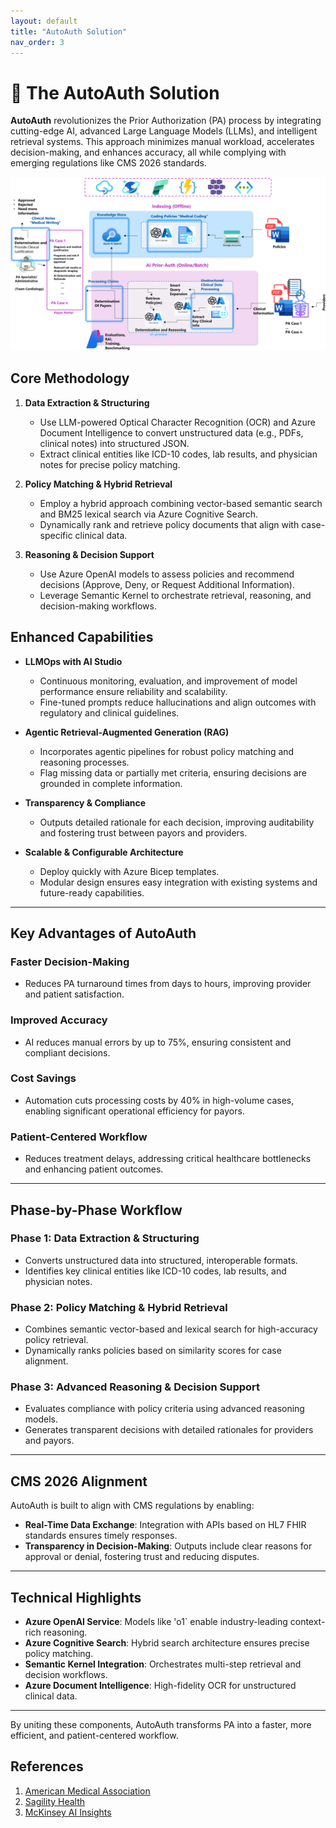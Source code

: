 ```yaml
---
layout: default
title: "AutoAuth Solution"
nav_order: 3
---
```


# 🤖 The AutoAuth Solution

**AutoAuth** revolutionizes the Prior Authorization (PA) process by integrating cutting-edge AI, advanced Large Language Models (LLMs), and intelligent retrieval systems. This approach minimizes manual workload, accelerates decision-making, and enhances accuracy, all while complying with emerging regulations like CMS 2026 standards.

![Solution Diagram](./images/diagram.png)

## Core Methodology

1. **Data Extraction & Structuring**
   - Use LLM-powered Optical Character Recognition (OCR) and Azure Document Intelligence to convert unstructured data (e.g., PDFs, clinical notes) into structured JSON.
   - Extract clinical entities like ICD-10 codes, lab results, and physician notes for precise policy matching.

2. **Policy Matching & Hybrid Retrieval**
   - Employ a hybrid approach combining vector-based semantic search and BM25 lexical search via Azure Cognitive Search.
   - Dynamically rank and retrieve policy documents that align with case-specific clinical data.

3. **Reasoning & Decision Support**
   - Use Azure OpenAI models to assess policies and recommend decisions (Approve, Deny, or Request Additional Information).
   - Leverage Semantic Kernel to orchestrate retrieval, reasoning, and decision-making workflows.

## Enhanced Capabilities

- **LLMOps with AI Studio**
   - Continuous monitoring, evaluation, and improvement of model performance ensure reliability and scalability.
   - Fine-tuned prompts reduce hallucinations and align outcomes with regulatory and clinical guidelines.

- **Agentic Retrieval-Augmented Generation (RAG)**
   - Incorporates agentic pipelines for robust policy matching and reasoning processes.
   - Flag missing data or partially met criteria, ensuring decisions are grounded in complete information.

- **Transparency & Compliance**
   - Outputs detailed rationale for each decision, improving auditability and fostering trust between payors and providers.

- **Scalable & Configurable Architecture**
   - Deploy quickly with Azure Bicep templates.
   - Modular design ensures easy integration with existing systems and future-ready capabilities.

---

## Key Advantages of AutoAuth

### **Faster Decision-Making**
- Reduces PA turnaround times from days to hours, improving provider and patient satisfaction.

### **Improved Accuracy**
- AI reduces manual errors by up to 75%, ensuring consistent and compliant decisions.

### **Cost Savings**
- Automation cuts processing costs by 40% in high-volume cases, enabling significant operational efficiency for payors.

### **Patient-Centered Workflow**
- Reduces treatment delays, addressing critical healthcare bottlenecks and enhancing patient outcomes.

---

## Phase-by-Phase Workflow

### Phase 1: Data Extraction & Structuring
- Converts unstructured data into structured, interoperable formats.
- Identifies key clinical entities like ICD-10 codes, lab results, and physician notes.

### Phase 2: Policy Matching & Hybrid Retrieval
- Combines semantic vector-based and lexical search for high-accuracy policy retrieval.
- Dynamically ranks policies based on similarity scores for case alignment.

### Phase 3: Advanced Reasoning & Decision Support
- Evaluates compliance with policy criteria using advanced reasoning models.
- Generates transparent decisions with detailed rationales for providers and payors.

---

## CMS 2026 Alignment

AutoAuth is built to align with CMS regulations by enabling:
- **Real-Time Data Exchange**: Integration with APIs based on HL7 FHIR standards ensures timely responses.
- **Transparency in Decision-Making**: Outputs include clear reasons for approval or denial, fostering trust and reducing disputes.

---

## Technical Highlights

- **Azure OpenAI Service**: Models like 'o1` enable industry-leading context-rich reasoning.
- **Azure Cognitive Search**: Hybrid search architecture ensures precise policy matching.
- **Semantic Kernel Integration**: Orchestrates multi-step retrieval and decision workflows.
- **Azure Document Intelligence**: High-fidelity OCR for unstructured clinical data.

---

By uniting these components, AutoAuth transforms PA into a faster, more efficient, and patient-centered workflow.

## References
1. [American Medical Association](https://www.ama-assn.org/)
2. [Sagility Health](https://sagilityhealth.com/)
3. [McKinsey AI Insights](https://www.mckinsey.com/)
